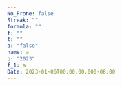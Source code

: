 ```yaml
---
No_Prone: false
Streak: ""
formula: ""
f: ""
t: ""
a: "false"
name: a
b: "2023"
f_1: a
Date: 2023-01-06T00:00:00.000-08:00
---
```

